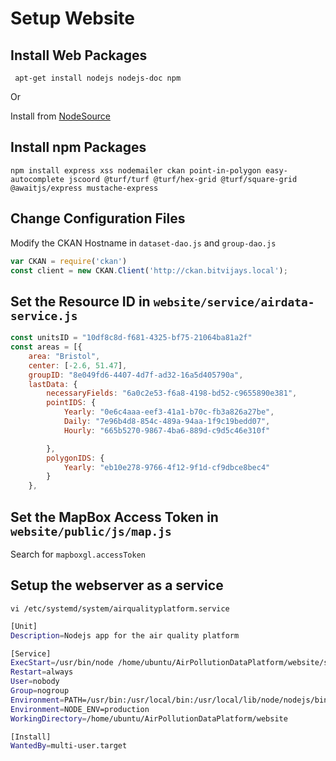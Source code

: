 # Setup Website

## Install Web Packages

```shell
 apt-get install nodejs nodejs-doc npm
```

Or

Install from [NodeSource](https://github.com/nodesource/distributions/blob/master/README.md)

## Install npm Packages

```shell
npm install express xss nodemailer ckan point-in-polygon easy-autocomplete jscoord @turf/turf @turf/hex-grid @turf/square-grid @awaitjs/express mustache-express
```

## Change Configuration Files

Modify the CKAN Hostname in `dataset-dao.js` and  `group-dao.js`

```js
var CKAN = require('ckan')
const client = new CKAN.Client('http://ckan.bitvijays.local');
```

## Set the Resource ID in `website/service/airdata-service.js`

```js
const unitsID = "10df8c8d-f681-4325-bf75-21064ba81a2f"
const areas = [{
    area: "Bristol",
    center: [-2.6, 51.47],
    groupID: "8e049fd6-4407-4d7f-ad32-16a5d405790a",
    lastData: {
        necessaryFields: "6a0c2e53-f6a8-4198-bd52-c9655890e381",
        pointIDS: {
            Yearly: "0e6c4aaa-eef3-41a1-b70c-fb3a826a27be",
            Daily: "7e96b4d8-854c-489a-94aa-1f9c19bedd07",
            Hourly: "665b5270-9867-4ba6-889d-c9d5c46e310f"

        },
        polygonIDS: {
            Yearly: "eb10e278-9766-4f12-9f1d-cf9dbce8bec4"
        }
    },
```

## Set the MapBox Access Token in `website/public/js/map.js`

Search for `mapboxgl.accessToken`

## Setup the webserver as a service

```shell
vi /etc/systemd/system/airqualityplatform.service
```

```bash
[Unit]
Description=Nodejs app for the air quality platform

[Service]
ExecStart=/usr/bin/node /home/ubuntu/AirPollutionDataPlatform/website/server.js
Restart=always
User=nobody
Group=nogroup
Environment=PATH=/usr/bin:/usr/local/bin:/usr/local/lib/node/nodejs/bin
Environment=NODE_ENV=production
WorkingDirectory=/home/ubuntu/AirPollutionDataPlatform/website

[Install]
WantedBy=multi-user.target
```
